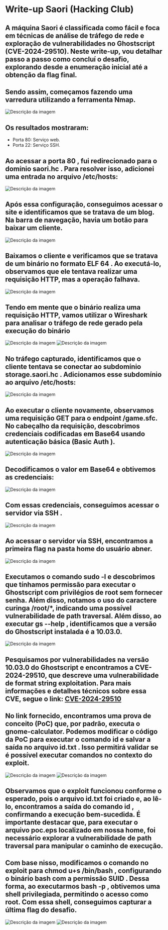 # Write-up Saori (Hacking Club)

## A máquina Saori é classificada como fácil e foca em técnicas de análise de tráfego de rede e exploração de vulnerabilidades no Ghostscript (CVE-2024-29510). Neste write-up, vou detalhar passo a passo como concluí o desafio, explorando desde a enumeração inicial até a obtenção da flag final.

## Sendo assim, começamos fazendo uma varredura utilizando a ferramenta Nmap.

![Descrição da imagem](./images/print(1).png)

## Os resultados mostraram:
- Porta 80: Serviço web.
- Porta 22: Serviço SSH.

## Ao acessar a porta 80 , fui redirecionado para o domínio saori.hc . Para resolver isso, adicionei uma entrada no arquivo /etc/hosts:

![Descrição da imagem](./images/print2.png)

## Após essa configuração, conseguimos acessar o site e identificamos que se tratava de um blog. Na barra de navegação, havia um botão para baixar um cliente.

![Descrição da imagem](./images/print4.png)

## Baixamos o cliente e verificamos que se tratava de um binário no formato ELF 64 . Ao executá-lo, observamos que ele tentava realizar uma requisição HTTP, mas a operação falhava.

![Descrição da imagem](./images/print5.png)

## Tendo em mente que o binário realiza uma requisição HTTP,  vamos utilizar o Wireshark para analisar o tráfego de rede gerado pela execução do binário

![Descrição da imagem](./images/print6.png)
![Descrição da imagem](./images/print7.png)

## No tráfego capturado, identificamos que o cliente tentava se conectar ao subdomínio storage.saori.hc . Adicionamos esse subdomínio ao arquivo /etc/hosts:

![Descrição da imagem](./images/print8.png)

## Ao executar o cliente novamente, observamos uma requisição GET para o endpoint /game.sfc. No cabeçalho da requisição, descobrimos credenciais codificadas em Base64 usando autenticação básica (Basic Auth ).

![Descrição da imagem](./images/print9.png)

## Decodificamos o valor em Base64 e obtivemos as credenciais:

![Descrição da imagem](./images/print10.png)

## Com essas credenciais, conseguimos acessar o servidor via SSH .

![Descrição da imagem](./images/print11.png)

## Ao acessar o servidor via SSH, encontramos a primeira flag na pasta home do usuário abner.

![Descrição da imagem](./images/print12.png)

## Executamos o comando sudo -l e descobrimos que tínhamos permissão para executar o Ghostscript com privilégios de root sem fornecer senha. Além disso, notamos o uso do caractere curinga /root/*, indicando uma possível vulnerabilidade de path traversal. Além disso, ao executar gs --help , identificamos que a versão do Ghostscript instalada é a 10.03.0.

![Descrição da imagem](./images/print13.png)

## Pesquisamos por vulnerabilidades na versão 10.03.0 do Ghostscript e encontramos a CVE-2024-29510, que descreve uma vulnerabilidade de format string exploitation. Para mais informações e detalhes técnicos sobre essa CVE, segue o link: [CVE-2024-29510](https://codeanlabs.com/blog/research/cve-2024-29510-ghostscript-format-string-exploitation/)

## No link fornecido, encontramos uma prova de conceito (PoC) que, por padrão, executa o gnome-calculator. Podemos modificar o código da PoC para executar o comando id e salvar a saída no arquivo id.txt . Isso permitirá validar se é possível executar comandos no contexto do exploit.

![Descrição da imagem](./images/print14.png)
![Descrição da imagem](./images/print15.png)

## Observamos que o exploit funcionou conforme o esperado, pois o arquivo id.txt foi criado e, ao lê-lo, encontramos a saída do comando id , confirmando a execução bem-sucedida. É importante destacar que, para executar o arquivo poc.eps localizado em nossa home, foi necessário explorar a vulnerabilidade de path traversal para manipular o caminho de execução.
## Com base nisso, modificamos o comando no exploit para chmod u+s /bin/bash , configurando o binário bash com a permissão SUID . Dessa forma, ao executarmos bash -p , obtivemos uma shell privilegiada, permitindo o acesso como root. Com essa shell, conseguimos capturar a última flag do desafio.

![Descrição da imagem](./images/print16.png)
![Descrição da imagem](./images/print17.png)


